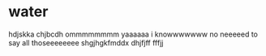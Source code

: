# water
hdjskka
chjbcdh
ommmmmmmm
yaaaaaa 
i knowwwwwww
no neeeeed to say all thoseeeeeeee
shgjhgkfmddx
dhjfjff
fffjj

